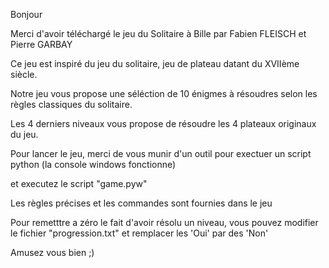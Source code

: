 Bonjour

Merci d'avoir téléchargé le jeu du Solitaire à Bille par Fabien FLEISCH et Pierre GARBAY

Ce jeu est inspiré du jeu du solitaire, jeu de plateau datant du XVIIème siècle.

Notre jeu vous propose une séléction de 10 énigmes à résoudres selon les règles classiques du solitaire.

Les 4 derniers niveaux vous propose de résoudre les 4 plateaux originaux du jeu.

Pour lancer le jeu, merci de vous munir d'un outil pour exectuer un script python (la console windows fonctionne)

et executez le script "game.pyw"

Les règles précises et les commandes sont fournies dans le jeu

Pour remetttre a zéro le fait d'avoir résolu un niveau, vous pouvez modifier le fichier "progression.txt"
et remplacer les 'Oui' par des 'Non'

Amusez vous bien ;)
